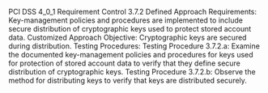 PCI DSS 4_0_1 Requirement Control 3.7.2 Defined Approach Requirements: Key-management policies and procedures are implemented to include secure distribution of cryptographic keys used to protect stored account data. Customized Approach Objective: Cryptographic keys are secured during distribution. Testing Procedures: Testing Procedure 3.7.2.a: Examine the documented key-management policies and procedures for keys used for protection of stored account data to verify that they define secure distribution of cryptographic keys. Testing Procedure 3.7.2.b: Observe the method for distributing keys to verify that keys are distributed securely.